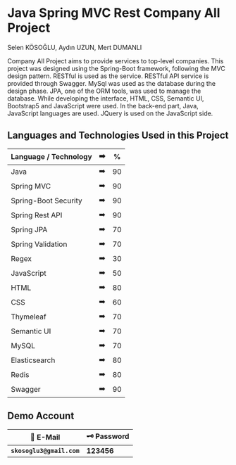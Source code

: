# Java Spring MVC Rest Company All Project
Selen KÖSOĞLU, Aydın UZUN, Mert DUMANLI

Company All Project aims to provide services to top-level companies. This project was designed using the Spring-Boot framework, following the MVC design pattern. RESTful is used as the service. RESTful API service is provided through Swagger. MySql was used as the database during the design phase. JPA, one of the ORM tools, was used to manage the database. While developing the interface, HTML, CSS, Semantic UI, Bootstrap5 and JavaScript were used. In the back-end part, Java, JavaScript languages are used. JQuery is used on the JavaScript side.

## Languages and Technologies Used in this Project

| Language / Technology | :arrow_right:  |  % | 
| ------------- |:-------------:|:-------------:|
| Java | :arrow_right:  |  90 |
| Spring MVC | :arrow_right:  |  90 |
| Spring-Boot Security | :arrow_right:  |  90 |
| Spring Rest API | :arrow_right:  |  90 |
| Spring JPA | :arrow_right:  |  70 |
| Spring Validation | :arrow_right:  |  70 |
| Regex | :arrow_right:  |  30 |
| JavaScript | :arrow_right:  |  50 |
| HTML | :arrow_right:  |  80 |
| CSS | :arrow_right:  |  60 |
| Thymeleaf | :arrow_right:  |  70 |
| Semantic UI | :arrow_right:  |  70 |
| MySQL | :arrow_right:  |  70 |
| Elasticsearch | :arrow_right:  |  80 |
| Redis | :arrow_right:  |  80 |
| Swagger | :arrow_right:  |  90 |

## Demo Account
| :closed_lock_with_key: E-Mail | :old_key: Password |
|----------|----------|
| **``skosoglu3@gmail.com``**| **123456**|

